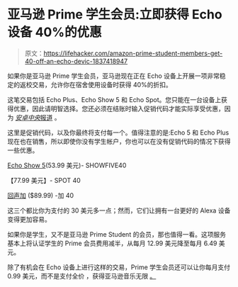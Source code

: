 # 亚马逊 Prime 学生会员:立即获得 Echo 设备 40%的优惠

> 原文：<https://lifehacker.com/amazon-prime-student-members-get-40-off-an-echo-devic-1837418947>

如果你是亚马逊 Prime 学生会员，亚马逊现在正在 Echo 设备上开展一项非常稳定的返校交易，允许你在宿舍使用设备时获得 40%的折扣。



这笔交易包括 Echo Plus、Echo Show 5 和 Echo Spot。您只能在一台设备上获得优惠，因此请明智选择。您还必须在结账时输入促销代码才能实际享受优惠，因为 [*安卓中央*报道](https://www.androidcentral.com/echo-devices-discount-prime-student-members?utm_source=ac_tw&utm_medium=tw_card&utm_content=78690&utm_campaign=social) 。

这里是促销代码，以及你最终将支付每一个。值得注意的是:Echo 5 和 Echo Plus 现在也在销售，所以即使你没有学生帐户，你也可以在没有促销代码的情况下获得一些优惠。

[Echo Show 5](https://www.amazon.com/gp/product/B07HZLHPKP/ref=as_li_qf_asin_il_tl?asc_campaign=InlineText&asc_refurl=https://lifehacker.com/amazon-prime-student-members-get-40-off-an-echo-devic-1837418947&asc_source=&creative=9325&creativeASIN=B07HZLHPKP&ie=UTF8&linkCode=as2&linkId=f5d49595650d3c98c00aba4ff0fd3102&tag=kinjalifehackerlink-20)(53.99 美元)- SHOWFIVE40

【77.99 美元】- SPOT 40

[回声加](https://www.amazon.com/gp/product/B0794W1SKP/ref=as_li_qf_asin_il_tl?asc_campaign=InlineText&asc_refurl=https://lifehacker.com/amazon-prime-student-members-get-40-off-an-echo-devic-1837418947&asc_source=&creative=9325&creativeASIN=B0794W1SKP&ie=UTF8&linkCode=as2&linkId=693cf4ae29a928ed90f556ccbe730215&tag=kinjalifehackerlink-20) ($89.99) -加 40

这三个都比你为支付的 30 美元多一点；然而，它们让拥有一台更好的 Alexa 设备变得更加容易。

如果你是学生，又不是亚马逊 Prime Student 的会员，那也值得一看。这项服务基本上将认证学生的 Prime 会员费用减半，从每月 12.99 美元降至每月 6.49 美元。

除了有机会在 Echo 设备上进行这样的交易，Prime 学生会员还可以让你每月支付 0.99 美元，而不是支付全价 ，获得亚马逊音乐无限 [。](https://lifehacker.com/amazon-prime-student-members-can-get-music-unlimited-fo-1837006285)
